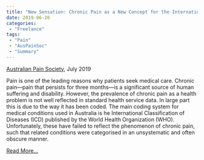 ```yaml
---
title: "New Sensation: Chronic Pain as a New Concept for the International Classification of Diseases"
date: 2019-06-26
categories:
 - "Freelance"
tags:
 - "Pain"
 - "AusPainSoc" 
 - "Summary"
---
```


<!--more-->

[Australian Pain Society](https://www.apsoc.org.au/), July 2019

Pain is one of the leading reasons why patients seek medical care. Chronic pain—pain that persists for three months—is a significant source of human suffering and disability. However, the prevalence of chronic pain as a health problem is not well reflected in standard health service data. In large part this is due to the way it has been coded. The main coding system for medical conditions used in Australia is he International Classification of Diseases (ICD) published by the World Health Organization (WHO).  Unfortunately, these have failed to reflect the phenomenon of chronic pain, such that related conditions were categorised in an unsystematic and often obscure manner. 

[Read More...](/files/content/posts/new-sensation-icd11/newsensation.pdf)